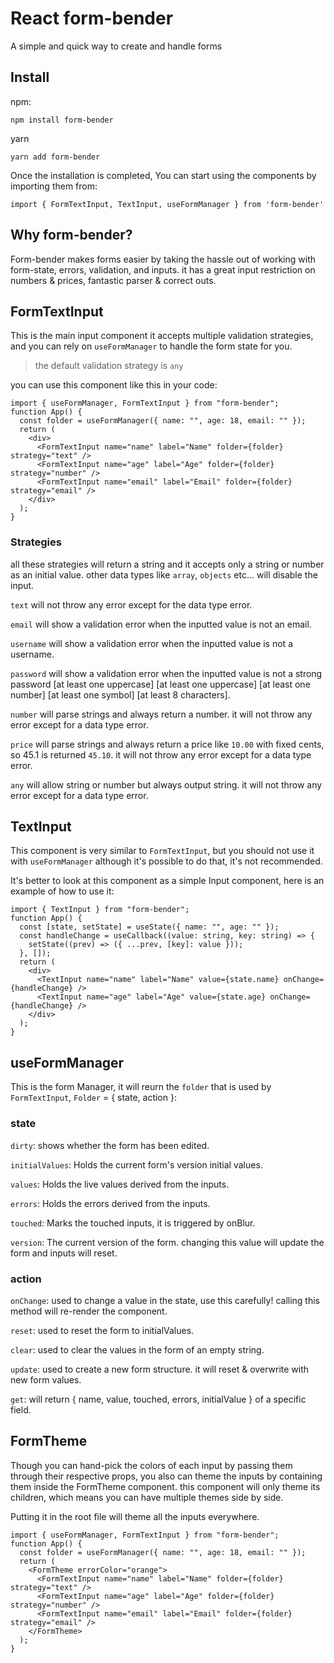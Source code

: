 # React form-bender

A simple and quick way to create and handle forms

## Install

npm:

```
npm install form-bender
```

yarn

```
yarn add form-bender
```

Once the installation is completed, You can start using the components by importing them from:

```
import { FormTextInput, TextInput, useFormManager } from 'form-bender'
```

## Why form-bender?

Form-bender makes forms easier by taking the hassle out of working with form-state, errors, validation, and inputs. it has a great input restriction on numbers & prices, fantastic parser & correct outs.

## FormTextInput

This is the main input component it accepts multiple validation strategies, and you can rely on `useFormManager` to handle the form state for you.

> the default validation strategy is `any`

you can use this component like this in your code:

```
import { useFormManager, FormTextInput } from "form-bender";
function App() {
  const folder = useFormManager({ name: "", age: 18, email: "" });
  return (
    <div>
      <FormTextInput name="name" label="Name" folder={folder} strategy="text" />
      <FormTextInput name="age" label="Age" folder={folder} strategy="number" />
      <FormTextInput name="email" label="Email" folder={folder} strategy="email" />
    </div>
  );
}
```

### Strategies

all these strategies will return a string and it accepts only a string or number as an initial value.
other data types like `array`, `objects` etc... will disable the input.

`text` will not throw any error except for the data type error.

`email` will show a validation error when the inputted value is not an email.

`username` will show a validation error when the inputted value is not a username.

`password` will show a validation error when the inputted value is not a strong password [at least one uppercase] [at least one uppercase] [at least one number] [at least one symbol] [at least 8 characters].

`number` will parse strings and always return a number. it will not throw any error except for a data type error.

`price` will parse strings and always return a price like `10.00` with fixed cents, so 45.1 is returned `45.10`. it will not throw any error except for a data type error.

`any` will allow string or number but always output string. it will not throw any error except for a data type error.

## TextInput

This component is very similar to `FormTextInput`, but you should not use it with `useFormManager` although it's possible to do that, it's not recommended.

It's better to look at this component as a simple Input component, here is an example of how to use it:

```
import { TextInput } from "form-bender";
function App() {
  const [state, setState] = useState({ name: "", age: "" });
  const handleChange = useCallback((value: string, key: string) => {
    setState((prev) => ({ ...prev, [key]: value }));
  }, []);
  return (
    <div>
      <TextInput name="name" label="Name" value={state.name} onChange={handleChange} />
      <TextInput name="age" label="Age" value={state.age} onChange={handleChange} />
    </div>
  );
}
```

## useFormManager

This is the form Manager, it will reurn the `folder` that is used by `FormTextInput`, `Folder` = { state, action }:

### state

`dirty`: shows whether the form has been edited.

`initialValues`: Holds the current form's version initial values.

`values`: Holds the live values derived from the inputs.

`errors`: Holds the errors derived from the inputs.

`touched`: Marks the touched inputs, it is triggered by onBlur.

`version`: The current version of the form. changing this value will update the form and inputs will reset.

### action

`onChange`: used to change a value in the state, use this carefully! calling this method will re-render the component.

`reset`: used to reset the form to initialValues.

`clear`: used to clear the values in the form of an empty string.

`update`: used to create a new form structure. it will reset & overwrite with new form values.

`get`: will return { name, value, touched, errors, initialValue } of a specific field.

## FormTheme

Though you can hand-pick the colors of each input by passing them through their respective props, you also can theme the inputs by containing them inside the FormTheme component. this component will only theme its children, which means you can have multiple themes side by side.

Putting it in the root file will theme all the inputs everywhere.

```
import { useFormManager, FormTextInput } from "form-bender";
function App() {
  const folder = useFormManager({ name: "", age: 18, email: "" });
  return (
    <FormTheme errorColor="orange">
      <FormTextInput name="name" label="Name" folder={folder} strategy="text" />
      <FormTextInput name="age" label="Age" folder={folder} strategy="number" />
      <FormTextInput name="email" label="Email" folder={folder} strategy="email" />
    </FormTheme>
  );
}
```
